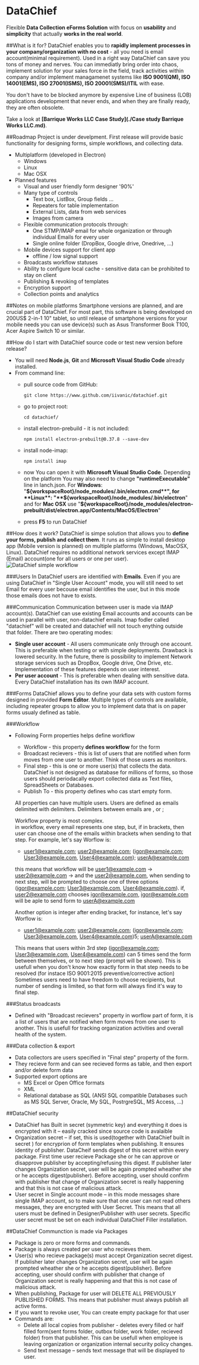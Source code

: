 # DataChief
Flexible **Data Collection eForms Solution** with focus on **usability** and **simplicity** that actually **works in the real world**.

##What is it for?
DataChief enables you to **rapidly implement processes in your company/organization with no cost** - all you need is email account(minimal requirement). Used in a right way DataChief can save you tons of money and nerves. You can immediatly bring order into chaos, implement solution for your sales force in the field, track activities within company and/or implement managamenet systems like **ISO 9001(QM), ISO 14001(EMS), ISO 27001(ISMS), ISO 20001(SMS)/ITIL** with ease. 

You don't have to be blocked anymore by expensive Line of business (LOB) applications development that never ends, and when they are finally ready, they are often obsolete.

Take a look at **[Barrique Works LLC Case Study](./Case study Barrique Works LLC.md)**. 

##Roadmap
Project is under develpment. First release will provide basic functionality for designing forms, simple workflows, and collecting data.
* Multiplatform (developed in Electron)
    * Windows
    * Linux
    * Mac OSX
* Planned features
    * Visual and user friendly form designer '90%'
    * Many type of controls
        * Text box, ListBox, Group fields ...
        * Repeaters for table implementation
        * External Lists, data from web services
        * Images from camera
    * Flexible communication protocols through:
        * One STMP/IMAP email for whole organization or through individual Emails for every user
        * Single online folder (DropBox, Google drive, Onedrive, ...)
    * Mobile devices support for client app
        * offline / low signal support
    * Broadcasts workflow statuses
    * Ability to configure local cache - sensitive data can be prohibited to stay on client
    * Publishing & revoking of templates
    * Encryption support
    * Collection points and analytics
 
##Notes on mobile platforms
Smartphone versions are planned, and are crucial part of DataChief. For most part, this software is being developed on 200US$ 2-in-1 10" tablet, so until release of smartphone versions for your mobile needs you can use device(s) such as Asus Transformer Book T100, Acer Aspire Switch 10 or similar.
 
##How do I start with DataChief source code or test new version before release?
* You will need **Node.js**, **Git** and **Microsoft Visual Studio Code** already installed.
* From command line:
    * pull source code from GitHub:
    
        `git clone https://www.github.com/iivanic/datachief.git`
    * go to project root: 
    
        `cd datachief/`
    * install electron-prebuild - it is not included: 
    
        `npm install electron-prebuilt@0.37.8 --save-dev`
    * install node-imap: 
    
        `npm install imap`
    * now You can open it with **Microsoft Visual Studio Code**. Depending on the platform You may also need to change **"runtimeExecutable"** line in lanch.json. For **Windows**: "**${workspaceRoot}/node_modules/.bin/electron.cmd**", for **Linux**: "**${workspaceRoot}/node_modules/.bin/electron**" and for **Mac OSX** use "**${workspaceRoot}/node_modules/electron-prebuilt/dist/electron.app/Contents/MacOS/Electron**"
    * press **F5** to run DataChief
    
##How does it work?
DataChief is simpe solution that allows you to **define your forms, publish and collect them**. It runs as simple to install desktop app (Mobile version is planned) on multiple platforms (Windows, MacOSX, Linux). DataChief requires no additional network services except IMAP (Email) account(one for all users or one per user).
![DataChief simple workflow](https://github.com/iivanic/DataChief/raw/master/dc_workflow.png)

###Users
In DataChief users are identified with **Emails**. Even if you are using DataChief in "Single User Account" mode, you will still need to set Email for every user becouse email identifies the user, but in this mode those emails does not have to exists.

###Communication
Communication between user is made via IMAP account(s). DataChief can use existing Email accounts and accounts can be used in parallel with user, non-datachief emails. Imap fodler called "datachief" will be created and datachief will not touch enything outside that folder. There are two operating modes:
* **Single user account** - All users communicate only through one account. This is preferable when testing or with simple deployments. Drawback is lowered security. In the future, there is possibility to implement Network storage services such as DropBox, Google drive, One Drive, etc. Implementation of these features depends on user interest.
* **Per user account** - This is preferable when dealing with sensitive data. Every DataChief installation has its own IMAP account.

###Forms
DataChief allows you to define your data sets with custom forms designed in provided **Form Editor**. Multiple types of controls are available, including repeater groups to allow you to implement data that is on paper forms usualy defined as table.

###Workflow
* Following Form properties helps define workflow
    * Workflow - this property **defines workflow** for the form
    * Broadcast recievers - this is list of users that are notified when form moves from one user to another. Think of those users as monitors.
    * Final step - this is one or more user(s) that collects the data. DataChief is not designed as database for millions of forms, so those users should periodacally export collected data as Text files, SpreadSheets or Databases.
    * Publish To - this property defines who cas start empty form. 
     
     All properties can have multiple users. Users are defined as emails delimited with delimiters.
     Delimiters between emails are , or ;

     Workflow property is most complex.   
     in workflow, every email represents one step, but, if in brackets, then user can choose one of the emails within brackets when sending to that step.
     For example, let's say Worflow is: 
     * user1@example.com; user2@example.com; (igor@example.com; User3@example.com, User4@example.com); userA@example.com

     this means that workflow will be user1@example.com -> user2@example.com -> 
     and the user2@example.com, when sending to next step, will be prompted to choose one of three options (igor@example.com; User3@example.com, User4@example.com).
     if, user2@example.com chooses igor@example.com, igor@example.com will be aple to send form to userA@example.com
    
     Another option is integer after ending bracket, for instance, let's say Worflow is:
     * user1@example.com; user2@example.com; (igor@example.com; User3@example.com, User4@example.com)5; userA@example.com
     
     This means that users within 3rd step (igor@example.com; User3@example.com, User4@example.com) can 5 times send the form between
     themselves, or to next step (prompt will be shown).
     This is usefull when you don't know how exactly form in that step needs to be resolved (for instace ISO 9001:2015 preventive/corrective action)
     Sometimes users need to have freedom to choose recipients, but number of sending is limited, so that form will always find it's way
     to final step.

###Status broadcasts
* Defined with "Broadcast recievers" property in worflow part of form, it is a list of users that are notified when form moves from one user to another. This is usefull for tracking organization activities and overall health of the system.

###Data collection & export
* Data collectors are users specified in "Final step" property of the form.
* They recieve form and can see recieved forms as table, and then export and/or delete form data
* Supported export options are 
    * MS Excel or Open Office formats
    * XML
    * Relational database as SQL (ANSI SQL compatible Databases such as MS SQL Server, Oracle, My SQL, PostrgreSQL, MS Access, ...)

##DataChief security
* DataChief has Built in secret (symmetric key) and everything it does is encrypted with it – easily cracked since source code is avalaible
* Organization secret – if set, this is used(together with DataChief built in secret ) for encryprion of form templates when publishing. It ensures identity of publisher. DataCheif sends digest of this secret within every package. First time user recieve Package she or he can approve or disapprove publisher by accepting/refusing this digest. If publisher later changes Organization secret, user will be again prompted wheather she or he accepts digest(publisher). Before accepting, user should confirm with publisher that change of Organization secret is really happening and that this is not case of malicious attack.
* User secret in Single account mode – in this mode messages share single IMAP account, so to make sure that one user can not read others messages, they are encrypted with User Secret. This means that all users must be defined in Designer/Publisher with user secrets. Specific user secret must be set on each individual DataChief Filler installation.

##DataChief Communction is made via Packages
* Package is zero or more forms and commands.
* Package is  always created per user who recieves them.
* User(s) who recieve package(s) must accept Organization secret digest. If publisher later changes Organization secret, user will be again prompted wheather she or he accepts digest(publisher). Before accepting, user should confirm with publisher that change of Organization secret is really happening and that this is not case of malicious attack.
* When publishing, Package for user will DELETE ALL PREVIOUSLY PUBLISHED FORMS. This means that publisher must always publish all active forms.
* If you want to revoke user, You can create empty package for that user
* Commands are:
    * Delete all local copies from publisher - deletes every filled or half filled form(sent forms folder, outbox folder, work folder, recieved folder) from that publisher. This can be usefull when employee is leaving organization or organization internal security policy changes.
    * Send text message – sends text message that will be displayed to user.